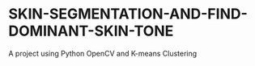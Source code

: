 # SKIN-SEGMENTATION-AND-FIND-DOMINANT-SKIN-TONE
A project using Python OpenCV and K-means Clustering
